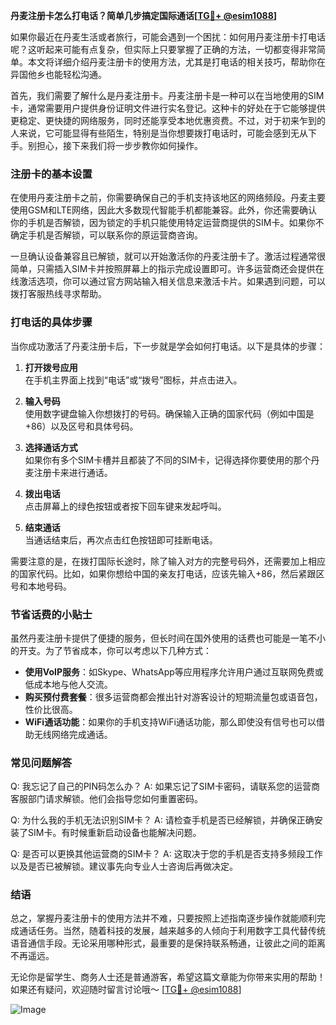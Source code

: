 **丹麦注册卡怎么打电话？简单几步搞定国际通话[[TG💪+ @esim1088](https://t.me/s/esim1088)]**

如果你最近在丹麦生活或者旅行，可能会遇到一个困扰：如何用丹麦注册卡打电话呢？这听起来可能有点复杂，但实际上只要掌握了正确的方法，一切都变得非常简单。本文将详细介绍丹麦注册卡的使用方法，尤其是打电话的相关技巧，帮助你在异国他乡也能轻松沟通。

首先，我们需要了解什么是丹麦注册卡。丹麦注册卡是一种可以在当地使用的SIM卡，通常需要用户提供身份证明文件进行实名登记。这种卡的好处在于它能够提供更稳定、更快捷的网络服务，同时还能享受本地优惠资费。不过，对于初来乍到的人来说，它可能显得有些陌生，特别是当你想要拨打电话时，可能会感到无从下手。别担心，接下来我们将一步步教你如何操作。

### 注册卡的基本设置

在使用丹麦注册卡之前，你需要确保自己的手机支持该地区的网络频段。丹麦主要使用GSM和LTE网络，因此大多数现代智能手机都能兼容。此外，你还需要确认你的手机是否解锁，因为锁定的手机只能使用特定运营商提供的SIM卡。如果你不确定手机是否解锁，可以联系你的原运营商咨询。

一旦确认设备兼容且已解锁，就可以开始激活你的丹麦注册卡了。激活过程通常很简单，只需插入SIM卡并按照屏幕上的指示完成设置即可。许多运营商还会提供在线激活选项，你可以通过官方网站输入相关信息来激活卡片。如果遇到问题，可以拨打客服热线寻求帮助。

### 打电话的具体步骤

当你成功激活了丹麦注册卡后，下一步就是学会如何打电话。以下是具体的步骤：

1. **打开拨号应用**  
   在手机主界面上找到“电话”或“拨号”图标，并点击进入。

2. **输入号码**  
   使用数字键盘输入你想拨打的号码。确保输入正确的国家代码（例如中国是+86）以及区号和具体号码。

3. **选择通话方式**  
   如果你有多个SIM卡槽并且都装了不同的SIM卡，记得选择你要使用的那个丹麦注册卡来进行通话。

4. **拨出电话**  
   点击屏幕上的绿色按钮或者按下回车键来发起呼叫。

5. **结束通话**  
   当通话结束后，再次点击红色按钮即可挂断电话。

需要注意的是，在拨打国际长途时，除了输入对方的完整号码外，还需要加上相应的国家代码。比如，如果你想给中国的亲友打电话，应该先输入+86，然后紧跟区号和本地号码。

### 节省话费的小贴士

虽然丹麦注册卡提供了便捷的服务，但长时间在国外使用的话费也可能是一笔不小的开支。为了节省成本，你可以考虑以下几种方式：

- **使用VoIP服务**：如Skype、WhatsApp等应用程序允许用户通过互联网免费或低成本地与他人交流。
- **购买预付费套餐**：很多运营商都会推出针对游客设计的短期流量包或语音包，性价比很高。
- **WiFi通话功能**：如果你的手机支持WiFi通话功能，那么即使没有信号也可以借助无线网络完成通话。

### 常见问题解答

Q: 我忘记了自己的PIN码怎么办？
A: 如果忘记了SIM卡密码，请联系您的运营商客服部门请求解锁。他们会指导您如何重置密码。

Q: 为什么我的手机无法识别SIM卡？
A: 请检查手机是否已经解锁，并确保正确安装了SIM卡。有时候重新启动设备也能解决问题。

Q: 是否可以更换其他运营商的SIM卡？
A: 这取决于您的手机是否支持多频段工作以及是否已被解锁。建议事先向专业人士咨询后再做决定。

### 结语

总之，掌握丹麦注册卡的使用方法并不难，只要按照上述指南逐步操作就能顺利完成通话任务。当然，随着科技的发展，越来越多的人倾向于利用数字工具代替传统语音通信手段。无论采用哪种形式，最重要的是保持联系畅通，让彼此之间的距离不再遥远。

无论你是留学生、商务人士还是普通游客，希望这篇文章能为你带来实用的帮助！如果还有疑问，欢迎随时留言讨论哦～ [[TG💪+ @esim1088](https://t.me/s/esim1088)]  

![Image](https://i.postimg.cc/4NQfJmqS/Snipaste-2025-05-13-00-14-12.png)